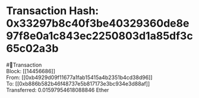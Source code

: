 
Transaction Hash: 0x33297b8c40f3be40329360de8e97f8e0a1c843ec2250803d1a85df3c65c02a3b
====================================================================================
  
#💸Transaction  
Block: [[14456686]]  
From: [[0xb4929d09f11677a1fab15415a4b2351b4cd38d96]]  
To: [[0xb886b582b46f48737e5b817173e3bc934e3d88af]]  
Transferred: 0.01597954618088846 Ether